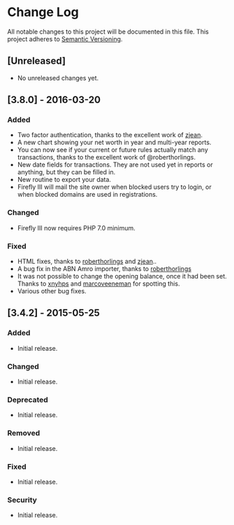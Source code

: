 # Change Log
All notable changes to this project will be documented in this file.
This project adheres to [Semantic Versioning](http://semver.org/).

## [Unreleased]
- No unreleased changes yet.

## [3.8.0] - 2016-03-20
### Added
- Two factor authentication, thanks to the excellent work of [zjean](https://github.com/zjean).
- A new chart showing your net worth in year and multi-year reports.
- You can now see if your current or future rules actually match any transactions, thanks to the excellent work of @roberthorlings.
- New date fields for transactions. They are not used yet in reports or anything, but they can be filled in.
- New routine to export your data.
- Firefly III will mail the site owner when blocked users try to login, or when blocked domains are used in registrations.


### Changed
- Firefly III now requires PHP 7.0 minimum.


### Fixed
- HTML fixes, thanks to [roberthorlings](https://github.com/roberthorlings) and [zjean](https://github.com/zjean)..
- A bug fix in the ABN Amro importer, thanks to [roberthorlings](https://github.com/roberthorlings)
- It was not possible to change the opening balance, once it had been set. Thanks to [xnyhps](https://github.com/xnyhps) and [marcoveeneman](https://github.com/marcoveeneman) for spotting this.
- Various other bug fixes.



## [3.4.2] - 2015-05-25
### Added
- Initial release.

### Changed
- Initial release.

### Deprecated
- Initial release.

### Removed
- Initial release.

### Fixed
- Initial release.

### Security
- Initial release.
